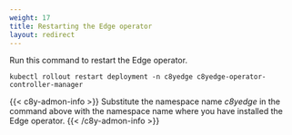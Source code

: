 ```yaml
---
weight: 17
title: Restarting the Edge operator
layout: redirect
---
```


Run this command to restart the Edge operator. 

```shell
kubectl rollout restart deployment -n c8yedge c8yedge-operator-controller-manager
```
{{< c8y-admon-info >}}
Substitute the namespace name *c8yedge* in the command above with the namespace name where you have installed the Edge operator.
{{< /c8y-admon-info >}}